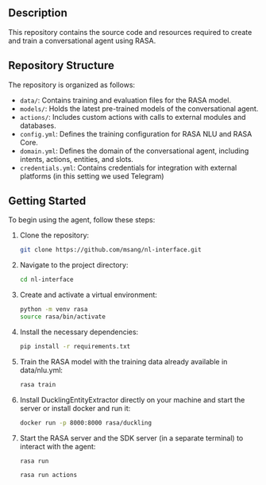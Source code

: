 
## Description

This repository contains the source code and resources required to create and train a conversational agent using RASA.


## Repository Structure

The repository is organized as follows:

- `data/`: Contains training and evaluation files for the RASA model.
- `models/`: Holds the latest pre-trained models of the conversational agent.
- `actions/`: Includes custom actions with calls to external modules and databases.
- `config.yml`: Defines the training configuration for RASA NLU and RASA Core.
- `domain.yml`: Defines the domain of the conversational agent, including intents, actions, entities, and slots.
- `credentials.yml`: Contains credentials for integration with external platforms (in this setting we used Telegram)


## Getting Started

To begin using the agent, follow these steps:

1. Clone the repository:

    ```bash
    git clone https://github.com/msang/nl-interface.git
    ```

2. Navigate to the project directory:

    ```bash
    cd nl-interface
    ```

3. Create and activate a virtual environment:

    ```bash
    python -m venv rasa
    source rasa/bin/activate   
    ```

4. Install the necessary dependencies:

    ```bash
    pip install -r requirements.txt
    ```

5. Train the RASA model with the training data already available in data/nlu.yml:

    ```bash
    rasa train
    ```

6.  Install DucklingEntityExtractor directly on your machine and start the server or install docker and run it:

    ```bash
    docker run -p 8000:8000 rasa/duckling
    ```
    
7. Start the RASA server and the SDK server (in a separate terminal) to interact with the agent:

    ```bash
    rasa run
    ```

    ```bash
    rasa run actions
    ```
